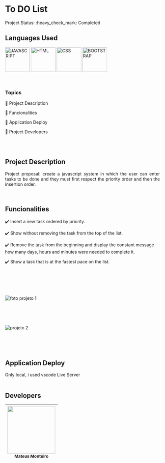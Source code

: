 <h1>To DO List</h1>
Project Status: :heavy_check_mark: Completed
<br>
<h2>Languages Used</h2>
<p align="left">
  <img src="https://cdn.jsdelivr.net/gh/devicons/devicon/icons/javascript/javascript-original.svg" width="80" height="80" alt="JAVASCRIPT"/>                     
  <img src="https://cdn.jsdelivr.net/gh/devicons/devicon/icons/html5/html5-original.svg" width="80" height="80" alt="HTML"/>   
  <img src="https://cdn.jsdelivr.net/gh/devicons/devicon/icons/css3/css3-original.svg" width="80" height="80" alt="CSS"/>
  <img src="https://github.com/Mateus-Oliveira-Monteiro/Phishing-Project/assets/81173375/8c8fb886-6354-47b8-8964-e1605a9db810.svg" width="80" height="80" alt="BOOTSTRAP"/>
</p>
<br>

### Topics

:small_blue_diamond: Project Description

:small_blue_diamond: Funcionalities

:small_blue_diamond: Application Deploy

:small_blue_diamond: Project Developers

<br>
<br>


## Project Description 

<p align="justify">
Project proposal:
create a javascript system in which the user can enter tasks to be done and they must first respect the priority order and then the insertion order.

</p>
<br>



## Funcionalities

:heavy_check_mark: Insert a new task ordered by priority.

:heavy_check_mark: Show without removing the task from the top of the list.

:heavy_check_mark: Remove the task from the beginning and display the constant message how many days, hours and
minutes were needed to complete it.

:heavy_check_mark: Show a task that is at the fastest pace on the list.

<br>
<br>
<br>
<br>

![foto projeto 1](https://github.com/user-attachments/assets/8d6a9f44-e592-4e9d-b74b-aaefe2b23357)

<br>
<br>
<br>

![projeto 2](https://github.com/user-attachments/assets/c22783db-65a9-4f61-ada0-a93c221b3773)

<br>
<br>
<br>


## Application Deploy

Only local, i used vscode Live Server
<br>
<br>

## Developers



| [<img src="https://github.com/Mateus-Oliveira-Monteiro/Federal-Institute/assets/81173375/ba3cd4c4-bf47-49e6-8ebf-764189115bc5" width=155><br><sub>Mateus Monteiro </sub>](https://github.com/Mateus-Oliveira-Monteiro) |
| :---: 
  

  
</span>  
